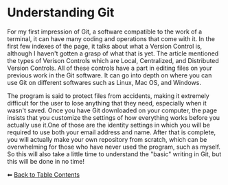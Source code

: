 # Understanding Git

For my first impression of Git, a software compatible to the work of a terminal, it can have many coding and operations that come with it. In the first few indexes of the page,
it talks about what a Version Control is, although I haven't gotten a grasp of what that is yet. The article mentioned the types of Verison Controls which are Local, Centralized, and Distributed Version Controls. All of these controls have a part in editing files on your previous work in the Git software. It can go into depth on where you can use Git on different softwares such as Linux, Mac OS, and Windows.

 The program is said to protect files from accidents, making it extremely difficult for the user to lose anything that they need, especially when it wasn't saved. Once you have Git downloaded on your computer, the page insists that you customize the settings of how everything works before you actually use it.One of those are the identity settings in which you will be required to use both your email address and name. After that is complete, you will actually make your own repository from scratch, which can be overwhelming for those who have never used the program, such as myself. So this will also take a little time to understand the "basic" writing in Git, but this will be done in no time!
 
⬅ [Back to Table Contents](https://michaelcurry99.github.io/RevisionsCloud.github.io/)
